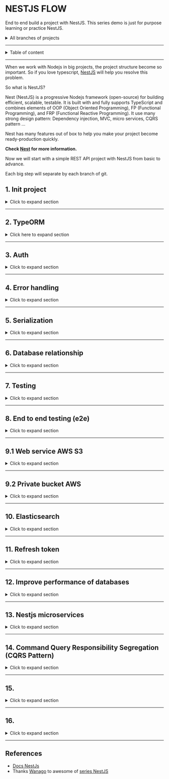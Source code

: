 # NESTJS FLOW

End to end build a project with NestJS.
This series demo is just for purpose learning or practice NestJS.

<details>
<summary>All branches of projects</summary>

1. Init project: Controller, services, modules
2. Database, typeorm
3. Auth with passpord, jwt
4. Error handling & data validation
5. Serializing response with interceptors
6. Database relationship
7. Unit testing, integration testing
8. End to end testing
9.  Upload file to Amazon s3(Public bucket)
10. Managing private files with amazon S3 (Private bucket)
11. Elastic search
12. Implement refresh token jwt
13. Explore SQL database with indexes, transactions, array data type
14. Exploring idea of microservices (TCP Layer, RabbitMQ, gRPC framework)
15. Pattern Command-Querry-Responsibility-Segregation (CQRS)
16. Storing JSON with PostgresSQL & TypeORM
17. Implementing in-memory cache to increase the performance
18. Cache with Redis. Running the app in a Nodejs cluster

</details>

---

<details>

<summary>Table of content</summary>

- [NESTJS FLOW](#nestjs-flow)
  - [1. Init project](#1-init-project)
    - [Installation](#installation)
    - [Bootstrap projects](#bootstrap-projects)
    - [Using variable environment (.env)](#using-variable-environment-env)
    - [Modules](#modules)
      - [Post modules](#post-modules)
  - [2. TypeORM](#2-typeorm)
    - [Post modules](#post-modules-1)
    - [Documentation with Swagger/Open API](#documentation-with-swaggeropen-api)
  - [3. Auth](#3-auth)
    - [User](#user)
    - [Auth](#auth)
      - [Installation](#installation-1)
      - [Auth service](#auth-service)
      - [Auth controller](#auth-controller)
      - [Complete authentication part](#complete-authentication-part)
  - [4. Error handling](#4-error-handling)
    - [Exception filter](#exception-filter)
    - [Validation](#validation)
  - [5. Serialization](#5-serialization)
    - [Exclude option](#exclude-option)
    - [Expose option](#expose-option)
    - [Issues with using @Res() decorator](#issues-with-using-res-decorator)
  - [6. Database relationship](#6-database-relationship)
  - [7. Testing](#7-testing)
  - [8. End to end testing (e2e)](#8-end-to-end-testing-e2e)
    - [Introduction](#introduction)
    - [Test root folder](#test-root-folder)
    - [Develop](#develop)
    - [Other modules](#other-modules)
  - [9.1  Web service AWS S3](#91--web-service-aws-s3)
    - [Create IAM user](#create-iam-user)
    - [Create AWS S3 bucket](#create-aws-s3-bucket)
    - [Update variables enviroments](#update-variables-enviroments)
    - [Create FileModule](#create-filemodule)
  - [9.2  Private bucket AWS](#92--private-bucket-aws)
    - [Setting up AWS S3](#setting-up-aws-s3)
    - [Update FileModule for Private bucket](#update-filemodule-for-private-bucket)
    - [Fetch files and Generating presigned URLs from AWS S3 as  a stream](#fetch-files-and-generating-presigned-urls-from-aws-s3-as--a-stream)
  - [10. Elasticsearch](#10-elasticsearch)
  - [11. Refresh token](#11-refresh-token)
    - [Implementation in Nestjs](#implementation-in-nestjs)
    - [Creating an endpoint that uses the refresh token](#creating-an-endpoint-that-uses-the-refresh-token)
    - [Improving the log-out flow](#improving-the-log-out-flow)
  - [12. Improve performance of databases](#12-improve-performance-of-databases)
  - [13. Nestjs microservices](#13-nestjs-microservices)
  - [14. Command Query Responsibility Segregation (CQRS Pattern)](#14-command-query-responsibility-segregation-cqrs-pattern)
  - [Implementing CQRS in NestJs](#implementing-cqrs-in-nestjs)
  - [15.](#15)
  - [16.](#16)
  - [References](#references)



</details>


---

When we work with Nodejs in big projects, the project structure become so important.
So if you love typescript, [NestJS](https://nestjs.com/) will help you resolve this problem.

So what is NestJS?

Nest (NestJS) is a progressive Nodejs framework (open-source) for building efficient, scalable, testable. It is built with and fully supports TypeScript  and combines elements of OOP (Object Oriented Programming), FP (Functional Programming), and FRP (Functional Reactive Programming). It use many strong design pattern: Dependency injection, MVC, micro services, CQRS pattern ...

Nest has many features out of box to help you make your project become ready-production quickly.


**Check [Nest](https://nestjs.com/) for more information.**

Now we will start with a simple REST API project with NestJS from basic to advance.

Each big step will separate by each branch of git.

## 1. Init project



<details>
<summary>Click to expand section</summary>

Check the code at branch [1-init-project](https://gitlab.com/tienduy-nguyen/nestjs-flow/-/tree/1-init-project)

### Installation

Install [Nest CLI](https://docs.nestjs.com/cli/overview)
  ```bash
  $ yarn global add @nestjs/cli
  $ nest new project-name
  ```

  or alternatively, to install the TypeScript project wiht **Git**:
  ```bash
  $ git clone https://github.com/nestjs/typescript-starter.git project
  $ cd project
  $ npm install
  $ npm run start
  ```

  Check [Nestjs documentations for more details](https://docs.nestjs.com/)

**Start coding**
### Bootstrap projects
- Init project with **Nest CLI**
  ```bash
  $ nest new nestjs-flow
  $ cd nestjs-flow
  ```

  When all done, we will have a structure project:

  ```tree
    .
  ├── nest-cli.json
  ├── package.json
  ├── README.md
  ├── src
  │   ├── app.controller.spec.ts
  │   ├── app.controller.ts
  │   ├── app.module.ts
  │   ├── app.service.ts
  │   └── main.ts
  ├── test
  │   ├── app.e2e-spec.ts
  │   └── jest-e2e.json
  ├── tsconfig.build.json
  ├── tsconfig.json
  └── yarn.lock
  ```

  Check the [Nest documentation](https://docs.nestjs.com/), you will have a very good explain about structure, about each files & understand how it works.

  **Note:** when you create project with **Nest cli**, it will be automatically include a file `.git` in the root folder. Consider delete it with `rm -rf .git` if you have already another `.git`.

  **Note2:** if you create Nestjs as a subfolder in your project (as microservice eg), you will have some problem with **eslint** syntax. **To fix that**, update `tsconfigRootDir: __dirname` in `.eslint.js` file

  ```diff
  //.eslintrc.js
    parserOptions: {
      project: 'tsconfig.json',
  +  tsconfigRootDir: __dirname,
      sourceType: 'module',
    },
  ```

- Start server
  Run `yarn start:dev` to start server. Check all scripts availables in `package.json` file.

- Custom port server
  Default port of server nest js: `3000`, you can change it as you cant in `main.ts`. Here, I use port `1776`:
  ```ts
  //main.ts
  import { NestFactory } from '@nestjs/core';
  import { AppModule } from './app.module';

  async function bootstrap() {
    const app = await NestFactory.create(AppModule);
    await app.listen(1776, () => {
      console.log(`Server is running at http://localhost:1776/`);
    });
  }
  bootstrap();

  ```
### Using variable environment (.env)

If you are familiar with Nodejs, you may be sûre already know `dotenv` package to manage variable environment (secret variable) in `.env` files.

Nest JS also help us to handle that with `@nestjs/config`.

- Install
  Add to the DevDependencies
  ```bash
  $ yarn add -D @nestjs/config
  ```
- Setup
  We will import the `ConfigModule` in `app.modules.ts`:
  ```ts
  //app.module.ts
  import { Module } from '@nestjs/common';
  import { ConfigModule } from '@nestjs/config';

  @Module({
    imports: [ConfigModule.forRoot()],
  })
  export class AppModule {}
  ```
  `ConfigModule` is setup global (for all files) by default. You can customize to more readable:

  ```ts
  // app.module.ts
  ...
  imports: [
    ConfigModule.forRoot({
      isGlobal: true,
      envFilePath: '.env',
    }),
    ...
  ],
  ...
  ```

  Then, when server started, the config will initialize automatically.
- How it works
  The principe of `@nest/config` is the same as `dotenv`. That means we can use `process.env` to call the variable.

  ex: in the `.env` file we have:
  ```.env
  DATABASE_USER=test
  DATABASE_PASSWORD=test
  ```
  ==> use `process.env.DATABASE_USER` , `process.env.DATABASE_PASSWORD`

- To better use process.env variables, we will create a global declaration type file.

  Create `node.d.ts` file to declare Nodejs type in `src/common/types` folder and add the variables you declare in your `.env` files

  ```
  # .env file
  SERVER_PORT=1776
  ROUTE_GLOBAL_PREFIX=api
  JWT_SECRET=justanotherkey

  # Typeorm
  TYPEORM_CONNECTION = postgres
  TYPEORM_HOST = postgres
  TYPEORM_USERNAME = postgres
  TYPEORM_PASSWORD = postgres
  TYPEORM_DATABASE = test_db
  TYPEORM_PORT = 5432

  TYPEORM_ENTITIES = [src/modules/**/*.entity.ts]
  TYPEORM_MIGRATIONS=[src/common/migrations/**/*.ts]
  TYPEORM_MIGRATIONS_DIR=src/common/migrations
  ```


  ```ts
  // src/common/types/node.d.ts
  declare namespace NodeJS {
    interface ProcessEnv {
      readonly NODE_ENV: 'development' | 'production' | 'test';
      readonly SERVER_PORT: string;
      readonly TYPEORM_CONNECTION: string;
      readonly TYPEORM_HOST: string;
      readonly TYPEORM_USERNAME: string;
      readonly TYPEORM_PASSWORD: string;
      readonly TYPEORM_DATABASE: string;
      readonly TYPEORM_PORT: string;
      readonly TYPEORM_LOGGING: string;
      readonly TYPEORM_ENTITIES: string;
      readonly TYPEORM_MIGRATIONS: string;
      readonly ROUTE_GLOBAL_PREFIX: string;
      readonly JWT_SECRET: string;
      readonly TWO_FACTOR_AUTHENTICATION_APP_NAME: string;
    }
  }

  ```

  And update your tsconfig.json files:
  ```json
  "typeRoots": [
      "./node_modules/@types",
      "src/common/types"
    ],
  ```

  So, now, each time you call `process.env`, all variables environments will be suggested.


  For more details check on [Nest configuration](https://docs.nestjs.com/techniques/configuration).


### Modules

In the template create by **Nest cli**, there are not many thing to do with. So, we will create a simple api blog to understand easier how NestJS work.

I recommend structure src project as:
```tree
├── src
│   ├── app
│   │   ├── app.controller.spec.ts
│   │   ├── app.controller.ts
│   │   ├── app.module.ts
│   │   └── app.service.ts
│   ├── common
│   │   ├── config
│   │   └── types
│   │       └── node.d.ts
│   ├── main.ts
│   └── modules
│       ├── auth
│       ├── post
│       └── user
```

- **app**: contains all files of app modules
- **common**: contains common or shared files as types, config, migration, data, interface general ...
- **modules**: container where  contains all files of each modules of project. ex: User module, auth module, post module ...

This structure will help you better organize your codes & adapt with principle of Nest framework. If you follow this series, you will understand better why I prefer this structure.

#### Post modules
- Getting started
  Docs of **Nest** is very well structure and excellent explain all techniques & theirs features. So I will not go deep to explain each one.
  When you read my codes, if you don't understand some parts, you can check for more details:
  - [Controllers](https://docs.nestjs.com/controllers): where you put your routes
  - [Providers](https://docs.nestjs.com/providers): services files contains methods to connect with methods of repository (database), it help use to separate business logic from controllers
  - [Modules](https://docs.nestjs.com/modules): combine of controllers & providers to export


- Create `PostService`
  For the first step, we will create a simple Post module. We will not use the database now and we use the fake array instead.
  - Add package `uuid` to create fake **id**
    ```bash
    $ yarn add -D uuid
    ```
  - Create folder `src/modules/post`
  - Create `post.interface.service` for **post model**
    ```ts
    // post.interface.ts
    export interface Post {
      id: string;
      title: string;
      content: string;
    }

    ```
  - Create `src/post/dto`: data transfer object --> to handle data between class data & body request
    ```ts
    // create-post.dto.ts
    export class CreatePostDto {
      title: string;
      content: string;
    }
    ```
    ```ts
    // update-post.dto.ts
    export class UpdatePostDto {
      title?: string;
      content?: string;
    }
    ```
    For **UpdatePostDto** we make nullable for the field to permit update partial.
  - We convert data between class typescript & body request, so we need add package `class-transformer`. **Nest** will help use convert them automatically.
    ```bash
    $ yarn add class-transformer
    ```
  - Create `post.service.ts` from **PostService**
    ```ts
    import { Injectable, NotFoundException } from '@nestjs/common';
    import { CreatePostDto, UpdatePostDto } from './dto';
    import { Post } from './post.interface';
    import { v4 as uuid } from 'uuid';

    @Injectable()
    export class PostService {
      private posts: Post[] = [];

      public async getPosts(): Promise<Post[]> {
        return this.posts;
      }

      public async getPostById(id: string): Promise<Post> {
        const post = this.posts.find((p) => p.id === id);
        if (!post) {
          throw new NotFoundException(`Post with id ${id} not found`);
        }
        return post;
      }

      public async createPost(postDto: CreatePostDto): Promise<Post> {
        const post: Post = {
          ...postDto,
          id: uuid() as string,
        };
        this.posts.push(post);
        return post;
      }
       public async updatePost(id: string, postDto: UpdatePostDto): Promise<Post> {
        const post = this.posts.find((p) => p.id === id);
        if (!post) {
          throw new NotFoundException(`Post with id ${post.id} not found`);
        }
        const updated = Object.assign(post, postDto);
        const postIndex = this.posts.findIndex((p) => p.id === post.id);
        this.posts[postIndex] = updated;
        return updated;
      }

      public async deletePost(id: string): Promise<void> {
        const postIndex = this.posts.findIndex((p) => p.id === id);
        if (postIndex < 0) {
          throw new NotFoundException(`Post with id ${id} not found`);
        }
        this.posts.splice(postIndex, 1);
      }
    }

    ```

    In this post service, we will create the **CRUD** method work with a simple **posts** array.

    **Note**: If you ask what is `@Injectable()` at above of class **PostService**?. It is a class decorator for provider use **Dependency injection (or inversion of injection)**. We will use that to inject easily in controller file.

    For more details, check [Custom providers](https://docs.nestjs.com/fundamentals/custom-providers), [Injection scopes](https://docs.nestjs.com/fundamentals/injection-scopes) & [Circular dependency](https://docs.nestjs.com/fundamentals/circular-dependency) of **Nest**.



- Create `PostController`
  Ok now, we will use the methods of **PostService** in **PostController**
  ```ts
  // post.controller.ts
  import {
    Controller,
    Body,
    Get,
    Post,
    Put,
    Delete,
    Param,
  } from '@nestjs/common';
  import { CreatePostDto, UpdatePostDto } from './dto';
  import { PostService } from './post.service';

  @Controller('posts')
  export class PostController {
    constructor(private readonly postService: PostService) {}

    @Get()
    public async getPost() {
      return await this.postService.getPosts();
    }

    @Get('/:id')
    public async getPostId(@Param('id') id: string) {
      return await this.postService.getPostById(id);
    }

    @Post('/')
    public async createPost(@Body() postDto: CreatePostDto) {
      return await this.postService.createPost(postDto);
    }

    @Put('/:id')
    public async updatePost(
      @Param('id') id: string,
      @Body() postDto: UpdatePostDto,
    ) {
      return await this.postService.updatePost(id, postDto);
    }

    @Delete('/:id')
    public async deletePost(@Param('id') id: string) {
      return await this.postService.deletePost(id);
    }
  }

  ```

  Note:
  - Make sure you use `@Controller('...')` decorator for class **PostController**
  - You can also use [Nest CLI](https://docs.nestjs.com/cli/overview) for simplify this tâche.


- Create `PostModule`
  ```ts
  // post.module.ts
  @Module({
    imports: [],
    controllers: [PostController],
    providers: [PostService],
  })
  export class PostModule {}
  ```
  Check [Nest module](https://docs.nestjs.com/modules)

- Import **PostModule** in AppModule.
  ```ts
  import { PostModule } from '@modules/post/post.module';
  import { Module } from '@nestjs/common';
  import { AppController } from './app.controller';
  import { AppService } from './app.service';
  import { ConfigModule } from '@nestjs/config';

  @Module({
    imports: [
      ConfigModule.forRoot({
        isGlobal: true,
        envFilePath: '.env',
      }),
      PostModule,
    ],
    controllers: [AppController],
    providers: [AppService],
  })
  export class AppModule {}

  ```
- Run server `yarn start:dev` & test routes with **Postman**

  Create newt post:
  <div align="center">
    <img src="docs/images/1-create-post.png" alt="create post">
  </div>

  Get all posts:
  <div align="center">
    <img src="docs/images/1-get-posts.png" alt="get posts">
  </div>
  ...

</details>


---
## 2. TypeORM

<details>
<summary>Click here to expand section</summary>

Check the code at branch [2-typeorm](https://gitlab.com/tienduy-nguyen/nestjs-flow/-/tree/2-typeorm)

---

In the first part, we are used an array to fake database. In this part, we will use the real database PostgreQL with TypeORM.

[TypeORM](https://github.com/typeorm/typeorm) is an object relation mapping (open source) for Database SQL (SQlite, PostgreSQL, MySQL, MSSQL and also for mongodb). It make the work more easier with SQL query.

You can consider use [Prisma](https://github.com/prisma/prisma) - the next generation of TypeORM. It is a awesome tool, solve many trouble of TypeORM. But there are some interesting features is under preview version.


- Install dependencies
  ```bash
  $ yarn add @nest/typeorm typeorm pg
  ```
- Config ORM
  Update variables in `.env` file
  ```env
  SERVER_PORT=1776
  ROUTE_GLOBAL_PREFIX=/api
  JWT_SECRET=justanotherworld

  # Typeorm
  TYPEORM_CONNECTION = postgres
  TYPEORM_HOST = postgres
  TYPEORM_USERNAME = postgres
  TYPEORM_PASSWORD = postgres
  TYPEORM_DATABASE = test_db
  TYPEORM_PORT = 5432
  TYPEORM_ENTITIES = [src/modules/**/*.entity.ts]

  # For run migration cli
  TYPEORM_MIGRATIONS=[src/common/migrations/**/*.ts]
  TYPEORM_MIGRATIONS_DIR=src/common/migrations

  ```


  Create `src/common/config/ormConfig.ts`
  ```ts
  // ormConfig.ts
  export function ormConfig(): any {
  return {
      type: process.env.TYPEORM_CONNECTION,
      host: process.env.TYPEORM_HOST,
      port: Number(process.env.TYPEORM_PORT),
      username: process.env.TYPEORM_USERNAME,
      password: process.env.TYPEORM_PASSWORD,
      database: process.env.TYPEORM_DATABASE,
      autoLoadEntities: true,
      entities: [join(__dirname, '**', '*.entity.{ts,js}')],
      logging: false,
      synchronize: true,
    };
  }
  ```
  As we setup ConfigModule with `@Nestjs/Config`, so now we can use directly `process.env` to access directly variable environment;

  **Note**: Check [Nest database](https://docs.nestjs.com/techniques/database) or [Typeorm](https://github.com/typeorm/typeorm) to understand how to config that.

  - **type**: sql driver as: postgres, mysql, mssql, mongodb ...
  - **host**: host of your database (localhost eg.)
  - **username** & **password**: permission user to controler database
  - **database**: name of database that you use for this project
  - **logging**: logging when query database  in the terminal (recommend: false)
  - **synchronize**: true. It means all the  modification in entities will synchronize automatically with your database. Attention for this feature: It will be very dangerous. You can be lost your data, should use only for develop phrase.
  - **entities**: an arry to indicate where stock entity files

  If you don't want `synchronize` automatically, you need consider use cli to make the migrations.

- Import `ormConfig` in `app.module`

  ```ts
  //app.module.ts
  import { PostModule } from '@modules/post/post.module';
  import { Module } from '@nestjs/common';
  import { AppController } from './app.controller';
  import { AppService } from './app.service';
  import { ConfigModule } from '@nestjs/config';
  import { TypeOrmModule } from '@nestjs/typeorm';
  import { ormConfig } from '@common/config/ormConfig';

  @Module({
    imports: [
      ConfigModule.forRoot({
        isGlobal: true,
        envFilePath: '.env',
      }),
      TypeOrmModule.forRoot(ormConfig()),
      PostModule,
    ],
    controllers: [AppController],
    providers: [AppService],
  })
  export class AppModule {}

  ```
### Post modules
- Create Post entity: `src/modules/post/post.entity.ts`
  Before create a post, we need add `moment-timezone` to handle date with timezone for column date.

  ```ts
  // post.entity.ts
  import { BaseEntity, Column, Entity, PrimaryGeneratedColumn } from 'typeorm';
  import moment from 'moment-timezone';
  @Entity()
  export class Post extends BaseEntity {
    @PrimaryGeneratedColumn('uuid')
    id: string;

    @Column()
    title: string;

    @Column()
    content: string;

    @Column({
      type: Date,
      default: moment(new Date()).format('YYYY-MM-DD HH:ss'),
    })
    createdAt;

    @Column({
      type: Date,
      default: moment(new Date()).format('YYYY-MM-DD HH:ss'),
      nullable: true
    })
    updatedAt;
  }
  ```
  In the previous part, we use **uuid** package to create fake uuid. But typeorm already provide a decorator method: `@PrimaryGeneratedColumn(uuid)`. If you only want to create id: number, you just use: `@PrimaryGeneratedColumn(id)`

  Decorator method `@Column` is equivalent a column of table.


  Check [Database](https://docs.nestjs.com/techniques/database) for more details.

- Using PostEntity & PostRepository in PostService


  Now we will modify the old code of first part, and update theme with typeorm solution.

  As we know, Nest use strongly dependency injection pattern, it provide also for inject Repository too --> (`@InjectRepository(Entity)`)

  ```ts
  // post.service.ts
  import { Injectable, NotFoundException } from '@nestjs/common';
  import { CreatePostDto, UpdatePostDto } from './dto';
  import { InjectRepository } from '@nestjs/typeorm';
  import { Repository } from 'typeorm';
  import { Post } from './post.entity';

  @Injectable()
  export class PostService {
    constructor(
      @InjectRepository(Post)
      private readonly postRepository: Repository<Post>,
    ) {}

    public async getPosts(): Promise<Post[]> {
      return this.postRepository.find();
    }

    public async getPostById(id: string): Promise<Post> {
      const post = this.postRepository.findOne({ where: { id: id } });
      if (!post) {
        throw new NotFoundException(`Post with id ${id} not found`);
      }
      return post;
    }

    public async createPost(postDto: CreatePostDto): Promise<Post> {
      const post = this.postRepository.create(postDto);
      await this.postRepository.save(post);
      return post;
    }
    public async updatePost(id: string, postDto: UpdatePostDto): Promise<Post> {
      const post = await this.postRepository.findOne({ where: { id: id } });
      if (!post) {
        throw new NotFoundException(`Post with id ${post.id} not found`);
      }
      const updated = Object.assign(post, postDto);
      updated.updatedAt = Date.now();
      await this.postRepository.save(updated);
      return updated;
    }

    public async deletePost(id: string): Promise<void> {
      await this.postRepository.delete(id);
    }
  }

  ```

  PostController will be not changed.
- Run server & test api endpoints with postman

### Documentation with Swagger/Open API

To better check  available you api endpoint, I think it's usefull to setup Swagger documentation as soon as possible.

Check [swagger.io](https://swagger.io/) & [Nest Open api](https://docs.nestjs.com/openapi/introduction) for more information.

- Installation
  ```bash
  $ yarn add -D @nestjs/swagger swagger-ui-express
  ```
- Setup swagger
  Create swagger constants: `src/common/config/swagger/swagger.contants.ts`
  ```ts
  //swagger.constants.ts
  export const SWAGGER_API_ROOT = 'api/docs';
  export const SWAGGER_API_NAME = 'Simple API';
  export const SWAGGER_API_DESCRIPTION = 'Simple API Description';
  export const SWAGGER_API_CURRENT_VERSION = '1.0';

  ```

  And `src/common/config/swagger/index.ts` for swagger config
  ```ts
  import { INestApplication } from '@nestjs/common';
  import { SwaggerModule, DocumentBuilder } from '@nestjs/swagger';

  import {
    SWAGGER_API_CURRENT_VERSION,
    SWAGGER_API_DESCRIPTION,
    SWAGGER_API_NAME,
    SWAGGER_API_ROOT,
  } from './swagger.constants';

  export const setupSwagger = (app: INestApplication) => {
    const options = new DocumentBuilder()
      .setTitle(SWAGGER_API_NAME)
      .setDescription(SWAGGER_API_DESCRIPTION)
      .setVersion(SWAGGER_API_CURRENT_VERSION)
      .addBearerAuth()
      .build();

    const document = SwaggerModule.createDocument(app, options);
    SwaggerModule.setup(SWAGGER_API_ROOT, app, document);
  };

  ```
- Update swagger config in `main.ts` file
  ```diff
  // main.ts
  async function bootstrap() {
    const app = await NestFactory.create(AppModule);
    app.enableCors();
    app.useGlobalPipes(new ValidationPipe());
    // attaches cookies to request object
    app.use(cookieParser());
    // applies security hardening settings. using defaults: https://www.npmjs.com/package/helmet
    app.use(helmet());
    app.setGlobalPrefix('api');
  + setupSwagger(app);
    const port = process.env.SERVER_PORT;
    await app.listen(port, () => {
      console.log(`Server is running at http://localhost:${port}/`);
    });
  }
  bootstrap();

  ```

- Update swagger tag for controller
  Using `@ApiTags('route name')` class decorator in controller file:
  ```ts
  @ApiTags('Root')
  @Controller()
  export class AppController {
  ...
  }

  @ApiTags('Post')
  @Controller('posts')
  export class PostController {
  ...
  }
  ```
- Run server and check api docs at route: `/api/docs`:
  <div align="center">
    <img src="docs/images/2-swagger.png" alt="Swagger docs">
  </div>

</details>

---



## 3. Auth

<details>
<summary>Click to expand section</summary>

Check the code at branch [3-auth](https://gitlab.com/tienduy-nguyen/nestjs-flow/-/tree/3-auth)

Create authentication with bcrypt, passport Nestjs, Jwt & cookies

Check [Nest security](https://docs.nestjs.com/security/authentication) for more information.

### User

To use authentication, first of all, wee need to have User table.

- Create UserEntity with Typeorm: `src/modules/user/user.entity.ts`
  ```ts
  //user.entity.ts
  import { Entity, Column, PrimaryGeneratedColumn } from 'typeorm';

  @Entity()
  export class User {
    @PrimaryGeneratedColumn('uuid')
    id: string;

    @Column()
    name: string;

    @Column({ unique: true })
    email: string;

    @Column()
    password: string;
  }

  ```
- User service: `src/modules/user/user.service.ts`
  With the demo purpose, we don't need to create UserController (to have route update, delete ... for user). In UserService, we just create some simple helper methods to use in AuthService.

  ```ts
  import { RegisterUserDto } from '@modules/auth/dto';
  import { Injectable } from '@nestjs/common';
  import { InjectRepository } from '@nestjs/typeorm';
  import { Repository } from 'typeorm';
  import { User } from './user.entity';

  @Injectable()
  export class UserService {
    constructor(
      @InjectRepository(User)
      private readonly userRepository: Repository<User>,
    ) {}

    public async getUsers(): Promise<User[]> {
      return await this.userRepository.find();
    }
    public async getUserById(id: string): Promise<User> {
      return await this.userRepository.findOne({ where: { id: id } });
    }
    public async getUserByEmail(email: string): Promise<User> {
      return await this.userRepository.findOne({ where: { email: email } });
    }
    public async create(userDto: RegisterUserDto): Promise<User> {
      const user = this.userRepository.create(userDto);
      await this.userRepository.save(user);
      return user;
    }
  }

  ```
- And update UserModule: `src/modules/user/user.module.ts`
  ```ts
  import { Module } from '@nestjs/common';
  import { TypeOrmModule } from '@nestjs/typeorm';
  import { User } from './user.entity';
  import { UserService } from './user.service';

  @Module({
    imports: [TypeOrmModule.forFeature([User])],
    providers: [UserService],
    exports: [UserService],
  })
  export class UserModule {}

  ```
  **Note**: `TypeOrmModule.forFeature([User])` allows to use UserRepository of TypeOrm in all User providers files.

  Don't forget import `UserModule` in `AppModule`

### Auth

The easiest way protect auth with Nest app is using passport & Json web token strategy.
The docs of Nest well explain this part in details. Check [Nest Authentication](https://docs.nestjs.com/security/authentication#authentication)

There are two strategies:
- Passport strategy: We will use passport-local to authenticate when user login
- Json web token strategy: using in all other protected routes

When an user login, it will verify email (or username) & password. If it match, an user logged is assigned in Request. And we will save information of this user in cookie by the json token code. This json web token will be verified in each request in each route that we implements Jwt guards.

Ok, that's is a little bit theory. Now, we will start to code to better understand it.

#### Installation

For this part, we need to install packages:
- [bcrypt](https://github.com/kelektiv/node.bcrypt.js/): For hashing password
- [passport-jwt](https://github.com/mikenicholson/passport-jwt): passport strategy with json web token
- **@nestjs/jwt** & **passport-jwt** to use feature JWT of Nestjs
- [cookie-parser](https://github.com/expressjs/cookie-parser): to parse cookie

  ```bash
  $ yarn add @nestjs/jwt @nestjs/passport passport-jwt cookie-parser bcrypt
  $ yarn add -D @types/bcrypt @types/cookie-parser @types/passport-jwt
  ```
#### Auth service

- Update middleware : ` app.use(cookieParser());` in `main.ts` file.

- Create `auth.service.ts` file in `src/modules/auth`
  ```ts
  // auth.service.ts
  import {
    BadRequestException,
    ConflictException,
    HttpException,
    HttpStatus,
    Injectable,
  } from '@nestjs/common';
  import * as bcrypt from 'bcrypt';
  import { JwtService } from '@nestjs/jwt';
  import { IPayloadJwt } from './auth.interface';
  import { RegisterUserDto } from './dto';
  import { UserService } from '@modules/user/user.service';

  @Injectable()
  export class AuthService {
    constructor(
      private readonly userService: UserService,
      private readonly jwtService: JwtService,
    ) {}

    public async validateUser(email: string, password: string) {
      const user = await this.userService.getUserByEmail(email);
      if (user) {
        const isMatch = await bcrypt.compare(password, user.password);
        if (isMatch) {
          return user;
        }
      }
      throw new BadRequestException('Invalids credentials');
    }

    public async register(registerDto: RegisterUserDto) {
      const userCheck = await this.userService.getUserByEmail(registerDto.email);
      if (userCheck) {
        throw new ConflictException(
          `User with email: ${registerDto.email} already exists`,
        );
      }
      const salt = await bcrypt.genSalt(10);
      const hashPassword = await bcrypt.hash(registerDto.password, salt);

      try {
        const user = await this.userService.create({
          ...registerDto,
          password: hashPassword,
        });
        return user;
      } catch (error) {
        throw new HttpException(error.message, HttpStatus.INTERNAL_SERVER_ERROR);
      }
    }

    public getCookieWithToken(payload: IPayloadJwt) {
      const token = this.jwtService.sign(payload);
      return `Authorization=${token};HttpOnly;Path=/;Max-Age=${process.env.JWT_EXPIRATION_TIME}`;
    }
    public clearCookie() {
      return `Authorization=;HttpOnly;Path=/;Max-Age=0`;
    }
  }

  ```

  - In AuthService, we inject UserService and JwtService (provide by `@nestjs/jwt`)
  - **register** method: using when an user want to register new account
  - **validateUser** method: Use to verify email & password given by user request. We will use this method in local-password strategy too.
  - **getCookie** methods: using to generate cookies with jwt & clear it when user logged out.
- Create auth strategies
  - Create Passport local strategy
    Create `local.strategy.ts` in `src/modules/auth/strategies`:
    ```ts
    // local.strategy.ts
    import { User } from '@modules/user/user.entity';
    import { Injectable } from '@nestjs/common';
    import { PassportStrategy } from '@nestjs/passport';
    import { Strategy } from 'passport-local';
    import { AuthService } from '../auth.service';

    @Injectable()
    export class LocalStrategy extends PassportStrategy(Strategy) {
      constructor(private _authService: AuthService) {
        super({ usernameField: 'email' });
      }

      public async validate(email: string, password: string): Promise<User> {
        const user = await this._authService.validateUser(email, password);
        return user;
      }
    }

    ```
    This stragety is very simple. We create class `LocalStrategy` extends from `PassportStrategy` of @Nestjs/passport module.

    We use `super({ usernameField: 'email' });`: that means we use the field 'email' to verify account. By default with `super()` is 'username'.

    In this class, we need have an method `validate`. The passport strategy of Nestjs will trigger this method automatically for Passport guard.

    **Note**: don't for get use `@Injectable()` to make this class as a custom providers to import or export in Auth module.

  - Create Jwt strategy: `jwt.strategy.ts`
    ```ts
    // jwt.strategy.ts
    import { IPayloadJwt } from '../auth.interface';
    import { Injectable } from '@nestjs/common';
    import { ExtractJwt, Strategy } from 'passport-jwt';
    import { PassportStrategy } from '@nestjs/passport';
    import { UserService } from '@modules/user/user.service';
    import { Request } from 'express';

    @Injectable()
    export class JwtStrategy extends PassportStrategy(Strategy) {
      constructor(private readonly userService: UserService) {
        super({
          jwtFromRequest: ExtractJwt.fromExtractors([
            (req: Request) => {
              return req?.cookies?.Authorization;
            },
          ]),
          ignoreExpiration: false,
          secretOrKey: process.env.JWT_SECRET,
        });
      }
      public async validate(payload: IPayloadJwt) {
        const user = await this.userService.getUserByEmail(payload.email);
        return user;
      }
    }


    ```

    - Principe of Jwt strategy is the same with local passport strategy. But in the implement `super()` of parent class, we need setup some config for jwt & cookies.
    - `JWT_SECRET`: variable environment setup in **.env** file
    - If you don't want to you extract cookie, just extract with Bearer authentication header:

      ```ts
      super({
        jwtFromRequest: ExtractJwt.fromAuthHeaderAsBearerToken(),
        ignoreExpiration: false,
        secretOrKey: process.env.JWT_SECRET,
      });
      ```
  - Create `guards` files to indicate which guard auth we will use for routing
    - `local-auth.guard.ts`

      ```ts
      // local.strategy.ts
      import { Injectable } from '@nestjs/common';
      import { AuthGuard } from '@nestjs/passport';

      @Injectable()
      export class LocalAuthGuard extends AuthGuard('local') {}
      ```

    - `jwt-auth.guard.ts`

      ```ts
      // jwt.guard.ts
      import { Injectable } from '@nestjs/common';
      import { AuthGuard } from '@nestjs/passport';

      @Injectable()
      export class JwtAuthGuard extends AuthGuard('jwt') {}

      ```

#### Auth controller

Ok, now we will update **auth guard in our routes**
  - Create AuthController: `src/modules/auth/auth.controller.ts`

    ```ts
    // auth.controller
    import { IRequestWithUser } from '@common/interfaces/http.interface';
    import {
      Body,
      Controller,
      Get,
      Post,
      Req,
      Res,
      UseGuards,
    } from '@nestjs/common';
    import { IPayloadJwt } from './auth.interface';
    import { AuthService } from './auth.service';
    import { RegisterUserDto } from './dto';
    import { LocalAuthGuard } from './guards/local-auth.guard';
    import { Response } from 'express';
    import { JwtAuthGuard } from './guards/jwt-auth.guard';
    import { ApiTags } from '@nestjs/swagger';

    @ApiTags('Auth')
    @Controller('auth')
    export class AuthController {
      constructor(private readonly authService: AuthService) {}

      @Post()
      public async register(@Body() registerDto: RegisterUserDto) {
        const user = await this.authService.register(registerDto);
        // eslint-disable-next-line @typescript-eslint/no-unused-vars
        const { password, ...rest } = user;
        return rest;
      }

      @Post('login')
      @UseGuards(LocalAuthGuard)
      public async login(@Req() req: IRequestWithUser, @Res() res: Response) {
        const { user } = req;
        const payload: IPayloadJwt = {
          userId: user.id,
          email: user.email,
        };
        const cookie = this.authService.getCookieWithToken(payload);
        res.setHeader('Set-Cookie', cookie);
        // eslint-disable-next-line @typescript-eslint/no-unused-vars
        const { password, ...rest } = user;
        return res.send(rest);
      }

      @Get()
      @UseGuards(JwtAuthGuard)
      public getAuthenticatedUser(@Req() req: IRequestWithUser) {
        // eslint-disable-next-line @typescript-eslint/no-unused-vars
        const { password, ...rest } = req.user;
        return rest;
      }

      @Post('logout')
      @UseGuards(JwtAuthGuard)
      public async logout(@Res() res: Response) {
        res.setHeader('Set-Cookie', this.authService.clearCookie());
        return res.sendStatus(200);
      }
    }

    ```
    - `@UseGuards(LocalAuthGuard)`: for local strategy --> using for login
    - `@UseGuards(JwtAuthGuard)`: for jwt strategy --> using to protect our routes

      When use login, we need to set cookie with new json web token.

- Update also auth Guards in `Postcontroller`

#### Complete authentication part

- Create `auth.module.ts`
  ```ts
  import { Module } from '@nestjs/common';
  import { AuthService } from './auth.service';
  import { LocalStrategy } from './strategies/local.strategy';
  import { PassportModule } from '@nestjs/passport';
  import { UserModule } from '@modules/user/user.module';
  import { JwtModule } from '@nestjs/jwt';
  import { JwtStrategy } from './strategies/jwt.strategy';
  import { AuthController } from './auth.controller';
  @Module({
    imports: [
      UserModule,
      PassportModule,
      JwtModule.register({
        secret: process.env.JWT_SECRET,
        signOptions: { expiresIn: process.env.JWT_EXPIRE_TIME },
      }),
    ],
    providers: [AuthService, LocalStrategy, JwtStrategy],
    exports: [AuthService],
    controllers: [AuthController],
  })
  export class AuthModule {}

  ```
- Import `AuthModule` in `AppModule` and run server to test

  **Note**: To test cookie with postman: If the project works properly, when you logged successfully, a cookie will be created automatically.

  But if you want to use this cookie to test other protected routes, you need to copie that and add it to header with the key: "Cookie" --> value: value of cookie copied

  See the photo to better understand.

  <div align="center">
  <img src="docs/images/3-cookie.png" alt="Using cookie">
  </div>
</details>

---

## 4. Error handling

<details>
<summary>Click to expand section</summary>

Check the code at branch [4-error-handling](https://gitlab.com/tienduy-nguyen/nestjs-flow/-/tree/4-error-handling)

### Exception filter

Nest use built-in exception layer which is responsible for processing all unhandled exceptions across an application.

Check [Nest exception filter](https://docs.nestjs.com/exception-filters) for information details.

- Format of an exception:

  ```ts
  {
    "statusCode": number,
    "message": string
  }

  ```
- Throw standard exception in Nest
  Here is some examples using Exception filter in app:
  ```ts
  const post = await this.postRepository.findOne({ where: { id: id } });
    if (!post) {
      throw new NotFoundException(`Post with id ${post.id} not found`);
    }
  ```

  ```ts
  const user = await this.userService.getUserByEmail(email);
    if (user) {
      const isMatch = await bcrypt.compare(password, user.password);
      if (isMatch) {
        return user;
      }
    }
    throw new BadRequestException('Invalids credentials');

  ```

  ```ts
  const userCheck = await this.userService.getUserByEmail(registerDto.email);
    if (userCheck) {
      throw new ConflictException(
        `User with email: ${registerDto.email} already exists`,
      );
    }
  ```

  ```ts
  } catch (error) {
      throw new HttpException(error.message, HttpStatus.INTERNAL_SERVER_ERROR);
    }
  ```
- Create custom exception: Logger exception

  ex: Forbidden.exception.ts
  ```ts
  export class ForbiddenException extends HttpException {
    constructor() {
      super('Forbidden', HttpStatus.FORBIDDEN);
    }
  }

  ```
  Check more [Nest exception filter](https://docs.nestjs.com/exception-filters).

### Validation

Nest provides several pipes available right out-of-the-box:

- ValidationPipe
- ParseIntPipe
- ParseBoolPipe
- ParseArrayPipe
- ParseUUIDPipe

The ValidationPipe makes use of the powerful [class-validator](https://github.com/typestack/class-validator) package and its declarative validation decorators.

The ValidationPipe provides a convenient approach to enforce validation rules for all incoming client payloads, where the specific rules are declared with simple annotations in local class/DTO declarations in each module.

We will use auto-validation of Nest:
- Setup in `main.ts`
  ```ts
  // main.ts
  async function bootstrap() {
    const app = await NestFactory.create(AppModule);
    app.useGlobalPipes(new ValidationPipe());
    ...
  }
  bootstrap();
  ```
- Install indispensable package dependency to make it works:
  - [Class-validator](https://github.com/typestack/class-validator)
  - [Class-transformer](https://github.com/typestack/class-transformer)

  ```bash
  $ yarn add class-transformer class-validator
  ```
- Using class-validator
  We will use this package to make sûre that we have good data for body request (DTO) & for entity data before save to database.

  Example using validation in `user.entity.ts`

  ```ts
  // user.entity.ts
  import { Entity, Column, PrimaryGeneratedColumn } from 'typeorm';
  import { IsDate, IsEmail, Min } from 'class-validator';
  import moment from 'moment';

  @Entity()
  export class User {
    @PrimaryGeneratedColumn('uuid')
    id: string;

    @Column()
    name: string;

    @Column({ unique: true })
    @IsEmail()
    email: string;

    @Column()
    @Min(0)
    password: string;

    @Column({
      type: Date,
      default: moment(new Date()).format('YYYY-MM-DD HH:ss'),
      nullable: true,
    })
    @IsDate()
    createdAt: Date;

    @Column({
      type: Date,
      default: moment(new Date()).format('YYYY-MM-DD HH:ss'),
      nullable: true,
    })
    @IsDate()
    updatedAt: Date;
  }

  ```
  Example in `create-post.dto.ts`

  ```ts
  import { IsString } from 'class-validator';

  export class CreatePostDto {
    @IsString()
    title: string;

    @IsString()
    content: string;
  }

  ```

Check more [Doc class-validator](https://github.com/typestack/class-validator/blob/develop/docs/basics/validating-objects.md) for advanced validation.

</details>

---

## 5. Serialization

<details>
<summary>Click to expand section</summary>

Check the code at branch [5-serialization](https://gitlab.com/tienduy-nguyen/nestjs-flow/-/tree/5-serialization)

If you remember, in previous part, when we want to return **user** from request, we need to exclude `password` field with destructuring Javascript method.

But in the real project, we will have many secret field, we will don't do like that. Normally, we can  create data transfer object and create the mapper method from real object to dto object. Then it will return a safe data for client.

The Nest framework make use of powerful of **class-transformer**, it helps us to resolve this problem more simpler. Check out [Nest serialization](https://docs.nestjs.com/techniques/serialization)

Now, we see how to implement Nest serialization:
### Exclude option
- Using `Exclude` in entities

  User Entity:
  ```diff
  // user.entity.ts
  import { Entity, Column, PrimaryGeneratedColumn } from 'typeorm';
  import { IsDate, IsEmail, Min } from 'class-validator';
  import moment from 'moment';
  + import { Exclude } from 'class-transformer';

  @Entity()
  export class User {
    @Column()
    @Min(0)
  +   @Exclude()
    password: string;
  ```
- Using `ClassSerializerInterceptor` in **controller**
  ```ts
  // auth.controller.ts
  @Controller('auth')
  @UseInterceptors(ClassSerializerInterceptor)
  export class AuthController {
  ...
  }
  ```

  Or we can set global for `ClassSerializerInterceptor`

  ```diff
  // main.ts
  async function bootstrap() {
  const app = await NestFactory.create(AppModule);
  app.enableCors();
  app.useGlobalPipes(new ValidationPipe({ skipMissingProperties: true }));
  + app.useGlobalInterceptors(new ClassSerializerInterceptor(app.get(Reflector)));
  ...
  }

  ```
### Expose option

- `@SerializeOptions()`
  By default, all properties of our entities are exposed. We can change this strategy by providing additional options to the **class-transformer**.
  ```ts
  @Controller('auth')
  @SerializeOptions({
    strategy: 'excludeAll'
  })
  export class AuthenticationController
  ```
  And  `user.entity.ts`
  ```ts
  import { Column, Entity, PrimaryGeneratedColumn } from 'typeorm';
  import { Expose } from 'class-transformer';

  @Entity()
  class User {
    @PrimaryGeneratedColumn('uuid')
    public id?: string;

    @Column({ unique: true })
    @Expose()
    public email: string;

    @Column()
    @Expose()
    public name: string;

    @Column()
    public password: string;
  }

  export default User;
  ```

  Example results:
  First result before use option `expose`:
  ```json
  {
    "name": "user1",
    "email": "user1@gmail.com",
    "passport": "£ùdsql!-$fhkqpsdfhosdhfsdhf$+o~qsd*46dfqsdf"
  }
  ```
  ---> Result after expose All:
  ```json
  {
    "name": "user1",
    "email": "user1@gmail.com",
  }
  ```

- Nullable features of **class-transformer**
  The `@SerializeOptions()` matchs the options that you can provide for the `classToPlain` method in the **class-transformer**.

  For example: before you use `@Column({nullable: true})`, but with NestJs & Class-transformer, you can make like you code typescript directly:

  ```ts
  @Entity()
  class Post {
    // ...

    @Column({ nullable: true })
    public category?: string;
  }
  ```
  Or if you don't want to return to response when this field null with `@Transform` of `class-transformer`.
  ```ts
  @Column({ nullable: true })
   @Transform((value) => {
    if (value) {
      return value;
    }
  })
  public category?: string;
  ```

### Issues with using @Res() decorator

In the previous part, we have used the `@Res()` decorator to access the Express Response object.
- Previous method login in `AuthController`
  ```ts
  // auth.controller.ts
  @Post('login')
    @UseGuards(LocalAuthGuard)
    public async login(@Req() req: IRequestWithUser, @Res() res: Response) {
      const { user } = req;
      const payload: IPayloadJwt = {
        userId: user.id,
        email: user.email,
      };
      const cookie = this.authService.getCookieWithToken(payload);
      res.setHeader('Set-Cookie', cookie);
      // eslint-disable-next-line @typescript-eslint/no-unused-vars
      const { password, ...rest } = user;
      return res.send(rest);
    }

  ```
  Using the  `@Res()` decorator strips us from some advantages of using NestJS. Unfortunately, it interferes with the  `ClassSerializerInterceptor`. To prevent that, we can follow [some advice from the creator of NestJS](https://github.com/nestjs/nest/issues/284#issuecomment-348639598). If we use the  request.res object instead of the  `@Res()` decorator, we don’t put NestJS into the express-specific mode.

  Solution:
  ```ts
  // auth.controller.ts
  @Post('login')
  @UseGuards(LocalAuthGuard)
  public async login(@Req() req: IRequestWithUser) {
    const { user } = req;
    const payload: IPayloadJwt = {
      userId: user.id,
      email: user.email,
    };
    const cookie = this.authService.getCookieWithToken(payload);
    req.res.setHeader('Set-Cookie', cookie);
    return user;
  }
  ```

</details>


---

## 6. Database relationship

<details>
<summary>Click to expand section</summary>

Check the code at branch [6-db-relationship](https://gitlab.com/tienduy-nguyen/nestjs-flow/-/tree/6-db-relationship)

About database relationship of Typeorm, check:
- [Typeorm one to one relations](https://github.com/typeorm/typeorm/blob/master/docs/one-to-one-relations.md)
- [Typeorm relations](https://github.com/typeorm/typeorm/blob/master/docs/relations.md)
- [Typeorm relations faq](https://github.com/typeorm/typeorm/blob/master/docs/relations-faq.md)
- [Typeorm relational query builder](https://github.com/typeorm/typeorm/blob/master/docs/relational-query-builder.md)

**Missing docs for this part. Working in progress....**

</details>

---


## 7. Testing

<details>
<summary>Click to expand section</summary>

Check the code at branch [7-testing](https://gitlab.com/tienduy-nguyen/nestjs-flow/-/tree/7-testing)

- Unit testing
- Integration testing

Run test: `yarn test`:

<div align="center">
<img src="docs/images/7-test.png" alt="run test">
</div>

**Missing docs for this part. Working in progress....**

</details>

---


## 8. End to end testing (e2e)

<details>
<summary>Click to expand section</summary>

Check the code at branch [8-e2e-testing](https://gitlab.com/tienduy-nguyen/nestjs-flow/-/tree/8-e2e-testing)

Check more information at [Nestjs end to end testing](https://docs.nestjs.com/fundamentals/testing)

### Introduction

Unlike unit testings (individual modules, methods or class test), **end to end** testing  focus on the integrity of the application. We will test the entire application from start to finish, just like a regular user would, to see if it behaves as expected.

Nest makes it easy to use the [Supertest](https://github.com/visionmedia/supertest) library to simulate HTTP requests.

When we create project with **Nest CLI**, if you remember, there is always an folder **test** was create in the root project. In this folder, we we save our file **end-to-end(e2e)** testing.

### Test root folder
In the **test** root folder (`<rootDir>/test`), we have 2 files:
- **jest-e2e.json**: Config for e2e test
  `jest-e2e.json` generated from **Nest ClI**:
  ```json
  {
    "moduleFileExtensions": ["js", "json", "ts"],
    "rootDir": ".",
    "testEnvironment": "node",
    "testRegex": ".e2e-spec.ts$",
    "transform": {
      "^.+\\.(t|j)s$": "ts-jest"
    }
  }

  ```
- **app.e2e-spec.ts**: File test for app module. We can create each files e2e test for each controller. But in our demo, we don't have many controller, to simplify, we can  put all the test code of all controllers in this **app.e2e-spec.ts** file.
  ```ts
  // test/app.e2e-spec.ts
  import { Test, TestingModule } from '@nestjs/testing';
  import { INestApplication } from '@nestjs/common';
  import * as request from 'supertest';
  import { AppModule } from '../src/app.module';

  describe('AppController (e2e)', () => {
    let app: INestApplication;

    beforeEach(async () => {
      const moduleFixture: TestingModule = await Test.createTestingModule({
        imports: [AppModule],
      }).compile();

      app = moduleFixture.createNestApplication();
      await app.init();
    });

    it('/ (GET)', () => {
      return request(app.getHttpServer())
        .get('/')
        .expect(200)
        .expect('Hello World!');
    });
  });

  ```


- For running e2e test, Nest has already setup it in `package.json` file: `yarn test:e2e`


**Note**: For name of e2e test file, make sure you have suffix `.e2e-spec.ts`, because, if you look in `jest-e2e.json`, it matches only with this suffix (Or you can change as you want, but you need match them together)

### Develop
- Firstly, we will modify a little bit config in `jest-e2e.json` to work properly with our project:

  `jest-e2e.json` file:
  ```json
  {
    "moduleFileExtensions": ["js", "json", "ts"],
    "rootDir": "../",
    "testEnvironment": "node",
    "testRegex": ".e2e-spec.ts$",
    "transform": {
      "^.+\\.(t|j)s$": "ts-jest"
    },
    "moduleNameMapper": {
      "@common/(.*)": "<rootDir>/src/common/$1",
      "@modules/(.*)": "<rootDir>/src/modules/$1",
      "@app/(.*)": "<rootDir>/src/app/$1"
    }
  }

  ```
Now we will start make e2e test for each module.
- **AppModule**
  As **AppModule** has only an root route, and it return 'Hello world' when an user request. So the e2e test we will be like this:
  ```ts
  import { Test, TestingModule } from '@nestjs/testing';
  import { INestApplication } from '@nestjs/common';
  import request from 'supertest';
  import { AppModule } from '../src/app/app.module';

  describe('AppController (e2e)', () => {
    let app: INestApplication;

    beforeAll(async () => {
      const moduleFixture: TestingModule = await Test.createTestingModule({
        imports: [AppModule],
      }).compile();

      app = moduleFixture.createNestApplication();
      // app.useGlobalPipes(new ValidationPipe({ skipMissingProperties: true }));
      // app.useGlobalInterceptors(new ClassSerializerInterceptor(app.get(Reflector)));
      await app.init();
    });

    afterAll(async () => {
      await app.close();
    });

    /* Root */
    describe('AppModule', () => {
      it('(GET) /', () => {
        return request(app.getHttpServer())
          .get('/')
          .expect(200)
          .expect('Hello World!');
      });
    });

  });
  ```
  - When user request to root (/), we will need request successfully, it will return with status code = 200 and body = 'Hello World!')

  **Note**: Here is just simple setup for app initialization, but you can setup all necessary configurations for your app  as in `main.ts` file for app too.

  For example: `app.useGlobalPipes(...)`, `app.useGlobalInterceptors(...)`, `app.enableCors()`...et...

### Other modules

The end to end testing focus on user story, so it's better you make the test follow this approach. For example: When you go to website:
- You will request root route first
- After you create an account
- You check login route
- After login (setHeader with cookie), now we have been authenticated
- Check the public routes as `get posts`, `get categories`
- Test actions in private route as `createPost`, `updatePost`; `deletePost`...
- We can create also another file test for another approach with non authenticate and check authorization access route

Example for test e2e login:
```ts
  /* Auth */
  describe('AuthModule', () => {
    describe('(POST) /auth/login', () => {
      it('Should login successfully', async () => {
        const user = {
          email: 'user1@gmail.com',
          password: '1234567',
        };
        const data = await request(app.getHttpServer())
          .post('/auth/login')
          .send(user)
          .expect(201);
        expect(data.body).toBeDefined();
      });
    });
  });
```

In this part, there will have much code to do. I will come back to update them.

--> **Work in progress ...**

</details>

---

## 9.1  Web service AWS S3


<details>
<summary>Click to expand section</summary>

Check the code at branch [9-aws-s3](https://gitlab.com/tienduy-nguyen/nestjs-flow/-/tree/9-aws-s3)


**Amazon S3** has a simple web services interface that you can use to store and retrieve any amount of data, at any time, from anywhere on the web. It gives any developer access to the same highly scalable, reliable, fast, inexpensive data storage infrastructure that Amazon uses to run its own global network of web sites. The service aims to maximize benefits of scale and to pass those benefits on to developers.
### Create IAM user
To use AWS service S3, make sure you have an [account AWS](https://aws.amazon.com/account/).

Each service of AWS need an [Identity and Access Management (IAM)](https://console.aws.amazon.com/iam/home#/users)

After create an user IAM for S3 service, you will receive an **Access key ID** and an **Secret access key**. We will add them in `.env` file to connect to AWS service through our API.

We also need to choose one of [the available regions](https://docs.aws.amazon.com/AmazonRDS/latest/UserGuide/Concepts.RegionsAndAvailabilityZones.html). For example, my  regions is: **eu-west-3** for Europe France

<div align="center">
<img src="docs/images/9-iam.png" alt="Add user iam">
<span> </span>
<img src="docs/images/9-iam-2.png" alt="Add user iam">

</div>

### Create AWS S3 bucket

In Amazon S3 data is organized in buckets. We can have multiple buckets with different settings.

Let’s open the [Amazon S3 panel](https://console.aws.amazon.com/s3/home?region=us-east-1) and create a bucket. Please note that the name of the bucket must be unique.

<div align=center>
<img src="docs/images/9-s3-bucket.png" alt="s3 bucket">
</div>

We can set up our bucket to contain public files. All files that we upload to this bucket will be publicly available. We might use it to manage files such as avatars.
<div align=center>
<img src="docs/images/9-s3-bucket-2.png" alt="s3 bucket">
</div>

### Update variables enviroments
Now start to setup connection for AWS in our API
- `.env` file
  ```env
  # ...
  AWS_REGION=eu-west-3
  AWS_ACCESS_KEY_ID=*******
  AWS_SECRET_ACCESS_KEY=*******
  AWS_PUBLIC_BUCKET_NAME=nestjs-flow-public-bucket
  ```

- Update types in `src/common/types/node.d.ts`
  ```ts
  // node.d.ts
    declare namespace NodeJS {
    interface ProcessEnv {
      readonly NODE_ENV: 'development' | 'production' | 'test';
      readonly SERVER_PORT: string;
      readonly TYPEORM_CONNECTION: string;
      readonly TYPEORM_HOST: string;
      readonly TYPEORM_USERNAME: string;
      readonly TYPEORM_PASSWORD: string;
      readonly TYPEORM_DATABASE: string;
      readonly TYPEORM_PORT: string;
      readonly TYPEORM_LOGGING: string;
      readonly TYPEORM_ENTITIES: string;
      readonly TYPEORM_MIGRATIONS: string;
      readonly ROUTE_GLOBAL_PREFIX: string;
      readonly JWT_SECRET: string;
      readonly TWO_FACTOR_AUTHENTICATION_APP_NAME: string;
      readonly JWT_EXPIRATION_TIME: string;
      readonly AWS_REGION: string;
      readonly AWS_ACCESS_KEY_ID: string;
      readonly AWS_SECRET_ACCESS_KEY: string;
      readonly AWS_PUBLIC_BUCKET_NAME: string;
    }
  }

  ```

- To connect with AWS service, we need to install [aws-sdk-js](https://github.com/aws/aws-sdk-js)
  ```bash
  $ yarn add aws-sdk
  $ yarn add -D @types/aws-sdk
  ```
### Create FileModule
We will use AWS S3 to upload avatar of user.

- Create `src/modules/files/public-file.entity.ts`

  ```ts
  // public-file.entity.ts
  import { Column, Entity, OneToOne, PrimaryGeneratedColumn } from 'typeorm';

  @Entity()
  export class PublicFile {
    @PrimaryGeneratedColumn('uuid')
    public id: string;

    @Column({ unique: true })
    public key: string;

    @Column()
    public url: string;
  }
  ```
- Create `src/modules/files/services/s3.service.ts`
  ```ts
  // s3.service.ts
  import { Injectable } from '@nestjs/common';
  import { S3 } from 'aws-sdk';
  import { v4 as uuid } from 'uuid';
  import { DeletePublicFileDto } from '../dto';

  @Injectable()
  export class S3Service {
    private s3: S3;
    private bucketName: string;
    constructor() {
      this.s3 = new S3();
      this.bucketName = process.env.AWS_PUBLIC_BUCKET_NAME;
    }
    public async uploadResult(
      dataBuffer: Buffer,
      filename: string,
    ): Promise<S3.ManagedUpload.SendData> {
      const uploadResult = await this.s3
        .upload({
          Bucket: this.bucketName,
          Body: dataBuffer,
          Key: `${uuid()}-${filename}`,
        })
        .promise();
      return uploadResult;
    }

    public async deleteFile(fileDto: DeletePublicFileDto) {
      await this.s3
        .deleteObject({
          Bucket: process.env.AWS_PUBLIC_BUCKET_NAME,
          Key: fileDto.key,
        })
        .promise();
      return { deleted: true };
    }
  }

  ```
  Why we need an file dependent for s3Service? --> We use the dependents service for easier in test.
- Create `src/modules/files/services/files.service.ts`
  ```ts
  // files.service.ts
  import {
    HttpException,
    HttpStatus,
    Injectable,
    NotFoundException,
  } from '@nestjs/common';
  import { InjectRepository } from '@nestjs/typeorm';
  import { PublicFileRepository } from '../public-file.repository';

  import { CreatePublicFileDto, DeletePublicFileDto } from '../dto';
  import { S3Service } from './s3.service';
  import { PublicFile } from '../public-file.entity';

  @Injectable()
  export class FilesService {
    constructor(
      @InjectRepository(PublicFileRepository)
      private readonly publicFileRepo: PublicFileRepository,
      private readonly s3Service: S3Service,
    ) {}

    public async getFileById(id: string) {
      try {
        const file = this.publicFileRepo.getFileById(id);
        if (!file) {
          throw new NotFoundException('File not found');
        }
        return file;
      } catch (error) {
        if (error.status === HttpStatus.NOT_FOUND) {
          throw error;
        }
        throw new HttpException(error.message, HttpStatus.NOT_FOUND);
      }
    }

    public async uploadPublicFile(dataBuffer: Buffer, filename: string) {
      try {
        const uploadResult = await this.s3Service.uploadResult(
          dataBuffer,
          filename,
        );
        const fileDto: CreatePublicFileDto = {
          key: uploadResult.Key,
          url: uploadResult.Location,
        };
        const newFile = await this.publicFileRepo.createPublicFile(fileDto);
        return newFile;
      } catch (error) {
        throw new HttpException(error.message, HttpStatus.INTERNAL_SERVER_ERROR);
      }
    }

    public async deletePublicFile(fileId: string) {
      try {
        const file = await this.publicFileRepo.getFileById(fileId);
        if (!file) {
          throw new NotFoundException('File not found');
        }
        const fileDto: DeletePublicFileDto = {
          key: file.key,
        };
        await this.s3Service.deleteFile(fileDto);

        return await this.publicFileRepo.deleteFile(fileId);
      } catch (error) {
        if (error.status === HttpStatus.NOT_FOUND) {
          throw error;
        } else {
          throw new HttpException(
            error.message,
            HttpStatus.INTERNAL_SERVER_ERROR,
          );
        }
      }
    }
  }

  ```
And we package all these file to **FileModule**

- Using **PublicFile Entity** and **FileService** in UserModule to create **user avatar**.

  User Entity:
  ```ts
  // user.entity.ts
  // ....
  @JoinColumn()
  @OneToOne(() => PublicFile, {
    eager: true,
    nullable: true,
    onDelete: 'CASCADE',
  })
  public avatar: PublicFile;

  @BeforeUpdate()
  updateTimestamp() {
    this.updatedAt = new Date();
  }
  // ...
  ```

- Create methods upload and delete avatar

  In `user.service.ts`: create method: **addAvatar** & **deleteAvatar**

  ```ts
  // user.service.ts

   public async addAvatar(
      userId: string,
      imageBuffer: Buffer,
      filename: string,
    ) {
      try {
        const user = await this.userRepository.getUserById(userId);
        if (user.avatar) {
          await this.userRepository.updateAvatar(user, {
            avatar: null,
          });
          await this.filesService.deletePublicFile(user.avatar.id);
        }
        const avatar = await this.filesService.uploadPublicFile(
          imageBuffer,
          filename,
        );
        await this.userRepository.updateAvatar(user, { avatar: avatar });
        return avatar;
      } catch (error) {
        throw new HttpException(error.message, HttpStatus.INTERNAL_SERVER_ERROR);
      }
    }

    public async deleteAvatar(userId: string) {
      try {
        const user = await this.userRepository.getUserById(userId);
        const fileId = user.avatar?.id;
        if (fileId) {
          await this.userRepository.updateAvatar(user, {
            avatar: null,
          });
          await this.filesService.deletePublicFile(fileId);
        }
      } catch (error) {
        throw new HttpException(error.message, HttpStatus.INTERNAL_SERVER_ERROR);
      }
    }
  ```

  Then create 2 routes for 2 this methods in **UserController**

  ```ts
  // user.controller.ts
  @Post('avatar')
  @UseGuards(JwtAuthGuard)
  @UseInterceptors(FileInterceptor('file'))
  public async addAvatar(@Req() req: IRequestWithUser, @UploadedFile() file) {
    const { user } = req;
    return await this.userService.addAvatar(
      user.id,
      file.buffer,
      file.originalname,
    );
  }

  @Delete('avatar')
  @UseGuards(JwtAuthGuard)
  public async deleteAvatar(@Req() req: IRequestWithUser) {
    return await this.userService.deleteAvatar(req.user.id);
  }
  ```
When all things done, you can start to test upload image to AWS through your API with Postman

<div align="center">
<img src="docs/images/9-s3-test-upload-image.png" alt="upload image">
</div>

That's is all the setup to use Public bucket service of AWS.


</details>

---

## 9.2  Private bucket AWS


<details>
<summary>Click to expand section</summary>

Check the code at branch [9-aws-private-files](https://gitlab.com/tienduy-nguyen/nestjs-flow/-/tree/9-aws-private-files)

There is quite a bit more to Amazon S3 than storing public files. In this article, we look into how we can manage private files. To do so, we learn how to set up a proper private Amazon S3 bucket and how to upload and access files. We use streams and generate presigned URLs with an expiration time.

### Setting up AWS S3

We will create new bucket as we did in the previous part. But this time, we will make private bucket. That's means we will block all public access for bucket (feature of AWS S3)

The first thing to do is to create a new bucket.

<div align="center">
<img src="docs/images/9-s3-private-bucket.png" alt="private-bucket">
</div>


This time, we intend to restrict access to the files we upload. Every time we want our users to be able to access a file, they will need to do it through our API.

<div align="center">
<img src="docs/images/9-s3-private-bucket-2.png" alt="private-bucket">
</div>

The IAM user that we’ve created in the previous part of this series has access to all our buckets. Therefore, all we need to do to start using it is to add the name of the bucket to our environment variables.

- Update `.env` file
  ```env
  # ...
  AWS_PRIVATE_BUCKET_NAME=nestjs-series-private-bucket
  ```
- Update `node.d.ts`
  ```ts
  // node.d.ts
  declare namespace NodeJS {
    interface ProcessEnv {
     // ...
      readonly AWS_PRIVATE_BUCKET_NAME: string;
    }
  }
  ```

### Update FileModule for Private bucket

- Create privateFiles entity: `src/modules/files/private-file.entity.ts`
  ```ts
  // private-file.entity.ts

  import { User } from '@modules/user/user.entity';
  import { Column, Entity, ManyToOne, PrimaryGeneratedColumn } from 'typeorm';

  @Entity()
  export class PrivateFile {
    @PrimaryGeneratedColumn('uuid')
    public id: string;

    @Column({ unique: true })
    public key: string;

    @ManyToOne(() => User, (owner: User) => owner.files)
    public owner: User;
  }

  ```
- Using **PrivateFile** in **UserEntity**
  ```ts
  // user.entity.ts
  // ...
  import { PublicFile } from '@modules/files/public-file.entity';
  import { PrivateFile } from '@modules/files/private-file.entity';

  @Entity()
  export class User {
    // ...

    @OneToMany(
      () => PrivateFile,
      (file: PrivateFile) => file.owner
    )
    public files: PrivateFile[];
  }
  ```
- Create **PrivateFileService**: `src/modules/files/services/private-files.service.ts`
  ```ts
  // private.files.service.ts

  import { HttpException, HttpStatus, Injectable } from '@nestjs/common';
  import { InjectRepository } from '@nestjs/typeorm';
  import { CreatePrivateFileDto } from '../dto/create-private-file.dto';
  import { PrivateFileRepository } from '../repositories/private-file.repository';
  import { S3Service } from './s3.service';

  @Injectable()
  export class PrivateFileService {
    constructor(
      @InjectRepository(PrivateFileRepository)
      private privateFileRepo: PrivateFileRepository,
      private s3Service: S3Service,
    ) {}
    //...

   public async uploadPrivateFile(
      ownerId: string,
      dataBuffer: Buffer,
      filename: string,
    ) {
      try {
        const uploadResult = await this.s3PrivateFileService.uploadResult(
          dataBuffer,
          filename,
        );
        const fileDto: CreatePrivateFileDto = {
          key: uploadResult.Key,
          owner: {
            id: ownerId,
          },
        };
        const newFile = await this.privateFileRepo.createPrivateFile(fileDto);
        return newFile;
      } catch (error) {
        throw new HttpException(error.message, HttpStatus.INTERNAL_SERVER_ERROR);
      }
    }

    public async uploadMultiplePrivateFile(
      ownerId: string,
      uploadFiles: UploadFileDto[],
    ) {
      try {
        const resultFiles = [];
        for (const upload of uploadFiles) {
          const uploadResult = await this.s3PrivateFileService.uploadResult(
            upload.dataBuffer,
            upload.filename,
          );
          const fileDto: CreatePrivateFileDto = {
            key: uploadResult.Key,
            owner: {
              id: ownerId,
            },
          };
          const newFile = await this.privateFileRepo.createPrivateFile(fileDto);
          resultFiles.push(newFile);
        }

        return resultFiles;
      } catch (error) {
        throw new HttpException(error.message, HttpStatus.INTERNAL_SERVER_ERROR);
      }
    }

    public async deletePrivateFile(fileId: string) {
      const file = await this.getFileById(fileId);
      try {
        const fileDto: DeletePrivateFileDto = {
          key: file.key,
        };
        await this.s3PrivateFileService.deleteFile(fileDto);

        return await this.privateFileRepo.deleteFile(fileId);
      } catch (error) {
        throw new HttpException(error.message, HttpStatus.INTERNAL_SERVER_ERROR);
      }
    }
  }

  ```
- Update **UserService**
  ```ts
  // user.service.ts
  // ...
  @Injectable()
  export class UserService {
    constructor(
      @InjectRepository(UserRepository)
      private readonly userRepository: UserRepository,
      private readonly publicFileService: PublicFileService,
      private readonly addressService: AddressService,
      private readonly privateFileService: PrivateFileService,
    ) {}

    //...
    public async addPrivateFile(
      userId: string,
      dataBuffer: Buffer,
      filename: string,
    ) {
      return await this.privateFileService.uploadPrivateFile(
        userId,
        dataBuffer,
        filename,
      );
    }

    public async addMultiplePrivateFile(
      userId: string,
      uploadFiles: UploadFileDto[],
    ) {
      return await this.privateFileService.uploadMultiplePrivateFile(
        userId,
        uploadFiles,
      );
    }
    public async deletePrivateFile(userId: string, fileId: string) {
      try {
        const canRemoveFile = await this.userRepository.canRemoveFile(
          userId,
          fileId,
        );
        if (canRemoveFile) {
          await this.privateFileService.deletePrivateFile(fileId);
          return { deleted: true };
        }
        return { deleted: false };
      } catch (error) {
        throw new HttpException(error.message, HttpStatus.INTERNAL_SERVER_ERROR);
      }
    }
  }

  ```
- Update **UserController**

  ```ts
  // user.controller.ts
    @Post('files')
    @UseGuards(JwtAuthGuard)
    @UseInterceptors(FileInterceptor('file'))
    public async addFile(@Req() req: IRequestWithUser, @UploadedFile() file) {
      const { user } = req;
      return await this.userService.addPrivateFile(
        user.id,
        file.buffer,
        file.originalname,
      );
    }

    @Post('files')
    @UseGuards(JwtAuthGuard)
    @UseInterceptors(FilesInterceptor('files', 10))
    public async addMultipleFiles(
      @Req() req: IRequestWithUser,
      @UploadedFiles() files,
    ) {
      const { user } = req;
      const uploadFiles = [] as UploadFileDto[];
      files.forEach((file) => {
        uploadFiles.push({
          dataBuffer: file.buffer,
          filename: file.originalname,
        });
      });
      return await this.userService.addMultiplePrivateFile(user.id, uploadFiles);
    }

    @Delete('files/:fileId')
    @UseGuards(JwtAuthGuard)
    public async deleteFile(
      @Req() req: IRequestWithUser,
      @Param('fileId') fileId: string,
    ) {
      return await this.userService.deletePrivateFile(req.user.id, fileId);
    }
  ```
- Test with Postman
  After doing all of the above, our users can start uploading private files.

  <div align="center">
  <img src="docs/images/9-s3-test-upload-private-files.png" alt="upload private file">
  </div>

  You can also implement deleting the files in a very similar way as in the previous part.

- Accessing private files
  Since the files we upload above are private, we can’t access them by simply entering a URL. Trying to do so will result in getting an error.

  <div align="center">
  <img src="docs/images/9-s3-error-accessing-files.png" alt="error access file">
  </div>

  There is more than one way to approach this issue. Let’s start with the most straightforward one.

### Fetch files and Generating presigned URLs from AWS S3 as  a stream

The first solution to the above issue is to send the file through our API. The most fitting way to do that is to pipe a readable stream that we can get from the AWS SDK to our response. We will work directly with streams and don't need to download the file into the memory server.


The first thing to do is to get a readable stream of data from our Amazon S3 bucket.
- Update **S3PrivateFileService**: `src/modules/files/services/s3-private-file.service.ts`
  ```ts
  //...
   public async createStreamFromFile(fileKey: string) {
    return await this.s3
      .getObject({
        Bucket: this.bucketName,
        Key: fileKey,
      })
      .createReadStream();
  }

  public async generatePresignedUrl(fileKey: string) {
    const url = await this.s3.getSignedUrlPromise('getObject', {
      Bucket: this.bucketName,
      Key: fileKey,
    });
    return url;
  }
  ```


- Update **PrivateFileService**: `src/modules/files/services/private-file.service.ts`
  ```ts
  // private-file.service.ts
  // ...
  public async getPrivateFileFromAWS(fileId: string) {
    const file = await this.getFileById(fileId);
    try {
      const stream = await this.s3PrivateFileService.createStreamFromFile(
        file.key,
      );
      return {
        stream,
        info: file,
      };
    } catch (error) {
      throw new HttpException(error.message, HttpStatus.INTERNAL_SERVER_ERROR);
    }
  }

  public async generatePresignedUrl(fileKey: string) {
    try {
      return await this.s3PrivateFileService.generatePresignedUrl(fileKey);
    } catch (error) {
      throw new HttpException(error.message, HttpStatus.INTERNAL_SERVER_ERROR);
    }
  }

  ```

Now we need to make sure if the users should be able to download the file.
- Update **UserService**: `src/modules/user/user.service.ts`
  ```ts
  // user.service.ts
   public async getPrivateFileFromAWS(userId: string, fileId: string) {
    try {
      const file = await this.privateFileService.getPrivateFileFromAWS(fileId);
      if (file.info.owner.id === userId) {
        return file;
      }
      throw new UnauthorizedException();
    } catch (error) {
      if (error.status) {
        throw error;
      }
      throw new HttpException(error.message, HttpStatus.UNAUTHORIZED);
    }
  }

  public async getAllPrivatesFileFromAWS(userId: string) {
    try {
      const userWithFiles = await this.userRepository.getUserWithFilesById(
        userId,
      );
      if (!userWithFiles) {
        throw new NotFoundException('User not found');
      }
      return Promise.all(
        userWithFiles.files.map(async (file) => {
          const url = await this.privateFileService.generatePresignedUrl(
            file.key,
          );
          return {
            ...file,
            url,
          };
        }),
      );
    } catch (error) {
      if (error.status) {
        throw error;
      }
      throw new HttpException(error.message, HttpStatus.INTERNAL_SERVER_ERROR);
    }
  }
  ```
- Update **UserController**
  ```ts
  // user.service.ts
  // ...
  @Get('files/:fileId')
  @UseGuards(JwtAuthGuard)
  public async getUserPrivateFileFromAWS(
    @Req() req: IRequestWithUser,
    @Param('fileId') fileId: string,
  ) {
    const file = await this.userService.getPrivateFileFromAWS(
      req.user.id,
      fileId,
    );
    file.stream.pipe(req.res);
  }

  @Get('files')
  @UseGuards(JwtAuthGuard)
  public async getAllUserFilesFromAWS(@Req() req: IRequestWithUser) {
    return await this.userService.getAllPrivatesFileFromAWS(req.user.id);
  }
  ```

Now, the user can access all of the files in a very straightforward way.

<div align="center">
<img src="docs/images/9-s3-test-get-generating-url.png" alt="test url aws">
</div>

</details>

---


## 10. Elasticsearch

<details>
<summary>Click to expand section</summary>

Check the code at branch [10-elasticsearch](https://gitlab.com/tienduy-nguyen/nestjs-flow/-/tree/10-elasticsearch)


Elasticsearch is a distributed, RESTful search and analytics engine capable of addressing a growing number of use cases.

Elastic search is just a really, really fast RESTful search and analytics engine which can interface with various programming languages.

Let's start:

Check awesome article about this part at [wanago-nestjs-elasticsearch](https://wanago.io/2020/09/07/api-nestjs-elasticsearch/)

**Missing docs for this part. Working in progress....**

</details>

---

## 11. Refresh token

<details>
<summary>Click to expand section</summary>

Check the code at branch [11-refresh-token](https://gitlab.com/tienduy-nguyen/nestjs-flow/-/tree/11-refresh-token)


Check awesome article about this part at [wanago-nestjs-refresh-token](https://wanago.io/2020/09/21/api-nestjs-refresh-tokens-jwt/)

- **Why do we need refresh tokens?**

  So far, we’ve implemented JWT access tokens. They have a specific expiration time that should be short. If someone steals it from our user, the token is usable just until it expires.

  After the user logs in successfully, we send back the access token. Let’s say that it has an expiry of 15 minutes. During this period, it can be used by the user to authenticate while making various requests to our API.

  After the expiry time passes, the user needs to log in by again providing the username and password. This does not create the best user experience, unfortunately. On the other hand, increasing the expiry time of our access token might make our API less secure.

  The solution to the above issue might be refresh tokens. The basic idea is that on a successful log-in, we create two separate JWT tokens. One is an access token that is valid for 15 minutes. The other one is a refresh token that has an expiry of a week, for example.


- **How refresh tokens work**
  The user saves both of the tokens in cookies but uses just the access token to authenticate while making requests. It works for 15 minutes without issues. Once the API states that the access token expires, the user needs to perform a refresh.

  The crucial thing about storing tokens in cookies is that they should use the httpOnly flag. For more information, check out Cookies: [explaining document.cookie and the Set-Cookie header](https://wanago.io/2018/06/18/cookies-explaining-document-cookie-and-the-set-cookie-header/)

  To refresh the token, the user needs to call a separate endpoint, called  /refresh. This time, the refresh token is taken from the cookies and sent to the API. If it is valid and not expired, the user receives the new access token. Thanks to that, there is no need to provide the username and password again.


- **Addressing some of the potential issues**

  Unfortunately, we need to consider the situation in which the refresh token is stolen. It is quite a sensitive piece of data, almost as much as the password.

  We need to deal with the above issue in some way. The most straightforward way of doing so is changing the JWT secret once we know about the data leak. Doing that would render all of our refresh tokens invalid, and therefore, unusable.

  We might not want to log out every user from our application, though. Assuming we know the affected user, we would like to make just one refresh token invalid. JWT is in its core stateless, though.

  One of the solutions that we might stumble upon while browsing the web is a blacklist. Every time someone uses a refresh token, we check if it is in the blacklist first. Unfortunately, this does not seem like a solution that would have good enough performance. Checking the blacklist upon every token refresh and keeping it up-to-date might be a demanding task.

  An alternative is saving the current refresh token in the database upon logging in. When someone performs a refresh, we check if the token kept in the database matches the provided one. If it is not the case, we reject the request. Thanks to doing the above, we can easily make the token of a particular person invalid by removing it from the database.

- **Logging out**

  So far, when the user logged out, we’ve just removed the JWT token from cookies. While this might be a viable solution for tokens with a short expiry time, it creates some issues with refresh tokens. Even though we removed the refresh token from the browser, it is still valid for a long time.

  We can address the above issue by removing the refresh token from the database once the user logs out. If someone tries to use the refresh token before it expires, it is not possible anymore.

- **Preventing logging in on multiple devices**

  Let’s assume that we provide services that require a monthly payment. Allowing many people to use the same account at the same time might have a negative impact on our business.

  Saving the refresh token upon logging in can help us deal with the above issue too. If someone uses the same user credentials successfully, it overwrites the refresh token stored in the database. Thanks to doing that, the previous person is not able to use the old refresh token anymore.


- **A potential database leak**

  We’ve mentioned that the refresh token is sensitive data. If it leaks out, the attacker can easily impersonate our user.

  We have a similar case with the passwords. This is why we keep hashes of the passwords instead of just plain text. We can improve our refresh token solution similarly.

  If we hash our refresh tokens before saving them in the database, we prevent the attacker from using them even if our database is leaked.

Now we start to implement **JWT refresh token in Nestjs**

### Implementation in Nestjs

- Add new variables environment:
  ```env
  # .env
  JWT_REFRESH_TOKEN_SECRET=somesecretforjwtrefreshtoken
  # 30d
  JWT_REFRESH_TOKEN_EXPIRATION_TIME= 2592000
  ```

  And update in `node.d.ts`
  ```ts
  declare namespace NodeJS {
    interface ProcessEnv {
      // ...
      readonly JWT_REFRESH_TOKEN_SECRET: string;
      readonly JWT_REFRESH_TOKEN_EXPIRATION_TIME: string;
    }
  }
  ```
- Create new column for **UserEntity** to stock a **refresh token code** encrypted
  ```diff
  + @Column({
  +    nullable: true,
  +  })
  +  @Exclude()
  +  public currentHashedRefreshToken?: string;
  ```
- We also need to create a function for creating a method for creating a cookie with the refresh token and method to save the hash of the current refresh token. We will update in `auth.service.ts`

  ```ts
  // auth.service.ts
  // Method to get access token cookie
   public getCookieWithToken(payload: IPayloadJwt) {
    const token = this.jwtService.sign(payload, {
      secret: process.env.JWT_SECRET,
      expiresIn: `${process.env.JWT_EXPIRATION_TIME}s`,
    });
    return `Authorization=${token};HttpOnly;Path=/;Max-Age=${process.env.JWT_EXPIRATION_TIME}`;
  }

  // Method to get refresh token cookie
  public getCookieWithJwtRefreshToken(payload: IPayloadJwt) {
    const token = this.jwtService.sign(payload, {
      secret: process.env.JWT_REFRESH_TOKEN_SECRET,
      expiresIn: `${process.env.JWT_REFRESH_TOKEN_EXPIRATION_TIME}s`,
    });
    const cookie = `Refresh=${token}; HttpOnly; Path=/; Max-Age=${process.env.JWT_REFRESH_TOKEN_EXPIRATION_TIME}`;
    return {
      cookie,
      token,
    };
  }



  ```

  We need create some methods helpers for `AuthService` to create in `auth.repository.ts`:
  ```ts
  // auth.repository.ts
    public async updateRefreshToken(
    user: User,
    currentHashedRefreshToken: string,
  ) {
    await this.save({
      ...user,
      currentHashedRefreshToken: currentHashedRefreshToken,
    });
    return user;
  }


  ```
- Let’s make sure that we send both cookies when logging in.
  Update `auth.controller`:
  ```ts
  @Post('login')
  @UseGuards(LocalAuthGuard)
  public async login(@Req() req: IRequestWithUser) {
    const { user } = req;
    const payload: IPayloadJwt = {
      userId: user.id,
      email: user.email,
    };
    const accessTokenCookie = this.authService.getCookieWithToken(payload);
    const {
      cookie: refreshTokenCookie,
      token: refreshToken,
    } = this.authService.getCookieWithJwtRefreshToken(payload);
    await this.authService.setCurrentRefreshToken(user, refreshToken);
    this.authService.setHeaderArray(req.res, [
      accessTokenCookie,
      refreshTokenCookie,
    ]);
    return user;
  }
  ```
### Creating an endpoint that uses the refresh token

Now we can start handling the incoming refresh token. For starters, let’s deal with checking if the token from cookies matches the one in the database.

- Create method retrieve **user** from **refresh token** in `auth.service.ts`

  ```ts
  // auth.service.ts
   public async setCurrentRefreshToken(
    user: User,
    refreshToken: string,
  ): Promise<User> {
    const salt = await bcrypt.genSalt(10);
    const currentHashedRefreshToken = await bcrypt.hash(refreshToken, salt);

    return await this.authRepository.updateRefreshToken(
      user,
      currentHashedRefreshToken,
    );
  }
  ```

  And method helper from `auth.repository.ts`
  ```ts
  // auth.repository.ts
    // Get user with from refresh token
  public async getUserIfRefreshTokenMatches(
    refreshToken: string,
    userId: string,
  ) {
    const user = await this.getUserById(userId);

    const isRefreshTokenMatching = await bcrypt.compare(
      refreshToken,
      user.currentHashedRefreshToken,
    );
    if (isRefreshTokenMatching) return user;
    return null;
  }
  public setHeaderSingle(res: Response, cookie: string): void {
    res.setHeader('Set-Cookie', cookie);
  }
  public setHeaderArray(res: Response, cookies: string[]): void {
    res.setHeader('Set-Cookie', cookies);
  }
  ```
- Create new strategy `jwt-refresh-token` from PassportStrategy
  Create new file `src/modules/auth/strategies/jwt-refresh-token.strategy.ts`
  ```ts
  // jwt-refresh-token.strategy.ts
  import { IPayloadJwt } from '../auth.interface';
  import { Injectable } from '@nestjs/common';
  import { ExtractJwt, Strategy } from 'passport-jwt';
  import { PassportStrategy } from '@nestjs/passport';
  import { Request } from 'express';
  import { InjectRepository } from '@nestjs/typeorm';
  import { AuthRepository } from '../auth.repository';

  @Injectable()
  export class JwtRefreshTokenStrategy extends PassportStrategy(
    Strategy,
    'jwt-refresh-token',
  ) {
    constructor(
      @InjectRepository(AuthRepository)
      private readonly authRepository: AuthRepository,
    ) {
      super({
        jwtFromRequest: ExtractJwt.fromExtractors([
          (req: Request) => {
            return req?.cookies?.Refresh;
          },
        ]),
        ignoreExpiration: false,
        secretOrKey: process.env.JWT_REFRESH_TOKEN_SECRET,
        passReqToCallback: true,
      });
    }
    public async validate(req: Request, payload: IPayloadJwt) {
      const refreshToken = req.cookies?.Refresh;
      return this.authRepository.getUserIfRefreshTokenMatches(
        refreshToken,
        payload.userId,
      );
    }
  }

  ```
  **Note**: We use the name `jwt-refresh-token` for the name of guard. And Please note that we use the  passReqToCallback parameter so that we can access the cookies in our  validate method.

- Create new guard : `src/modules/auth/guards/jwt-refresh-token.guard.ts`
  ```ts
  // jwt-refresh-token.guard.ts
  import { Injectable } from '@nestjs/common';
  import { AuthGuard } from '@nestjs/passport';

  @Injectable()
  export class JwtRefreshTokenAuthGuard extends AuthGuard('jwt-refresh-token') {}

  ```

- Update **JwtRefreshTokenStrategy** in **AuthModule**
  ```ts
  // auth.module.ts
  // ...
  @Module({
    imports: [
      ConfigModule.forRoot(),
      TypeOrmModule.forFeature([AuthRepository]),
      PassportModule,
      JwtModule.register({}),
    ],
    providers: [AuthService, LocalStrategy, JwtStrategy, JwtRefreshTokenStrategy],
    exports: [AuthService],
    controllers: [AuthController],
  })
  export class AuthModule {}

  ```
- Now, the last thing to do is to create the  `/refresh` endpoint in `AuthController`
  ```ts
  // auth.controller.ts
  // ...
  @UseGuards(JwtRefreshTokenAuthGuard)
  @Get('refresh')
  public refresh(@Req() req: IRequestWithUser) {
    const { user } = req;
    const payload: IPayloadJwt = {
      userId: user.id,
      email: user.email,
    };
    const accessTokenCookie = this.authService.getCookieWithToken(payload);
    this.authService.setHeaderSingle(req.res, accessTokenCookie);
    return req.user;
  }
  ```
  **Note**: Please make sure we use `@UseGuards(JwtRefreshTokenAuthGuard)`

  We will make request this endpoint in front-end side.

### Improving the log-out flow

- Update methods in `src/modules/auth/auth.service.ts`
  ```ts
  // auth.service.ts
  public async removeRefreshToken(user: User): Promise<User> {
    return await this.authRepository.clearRefreshToken(user);
  }

  public clearCookie(res: Response): void {
    const emptyCookie = [
      'Authentication=; HttpOnly; Path=/; Max-Age=0',
      'Refresh=; HttpOnly; Path=/; Max-Age=0',
    ];
    res.setHeader('Set-Cookie', emptyCookie);
  }

  ```
- Use theses methods in our **AuthController**
  ```ts
  // auth.controller.ts
  @Post('logout')
  @UseGuards(JwtAuthGuard)
  public async logout(@Req() req: IRequestWithUser) {
    const { user } = req;
    await this.authService.removeRefreshToken(user);
    this.authService.clearCookie(req.res);
    return {
      logout: true,
    };
  }
  ```


</details>

---

## 12. Improve performance of databases

<details>
<summary>Click to expand section</summary>

Check the code at branch [12-database-indexes](https://gitlab.com/tienduy-nguyen/nestjs-flow/-/tree/12-database-indexes)

Check awesome article of Wanago at:

- [Improving performance of our Postgres database with indexes](https://wanago.io/2020/10/19/nestjs-performance-postgres-database-indexes/)
- [Transaction in Postgres and Typeorm](https://wanago.io/2020/10/26/api-nestjs-transactions-postgresql-typeorm/)
- [Using array data type in Postgres](https://wanago.io/2020/11/02/api-nestjs-array-data-type-postgresql-typeorm/)
- [Pagination for entity](https://wanago.io/2020/11/09/api-nestjs-offset-keyset-pagination-postgresql-typeorm/)

**Missing docs for this part. Working in progress....**

</details>

---

## 13. Nestjs microservices

<details>
<summary>Click to expand section</summary>

Check the code at branch [13-microservice](https://gitlab.com/tienduy-nguyen/nestjs-flow/-/tree/13-microservice)
Check the code at branch [13-microservice-grpc](https://gitlab.com/tienduy-nguyen/nestjs-flow/-/tree/13-microservice-grpc)

Project microservice found at [nest-email-subscription](https://gitlab.com/tienduy-nguyen/nestjs-demo/-/tree/master/nestjs-microservice)

Check awesome articles of Marcin Wanago at:
- [Exploring the idea of microservice](https://wanago.io/2020/11/16/api-nestjs-microservices/)
- [Using RabbitMQ to communicate with microservices](https://wanago.io/2020/11/23/api-nestjs-rabbitmq-microservices/)
- [Using gRPC framework to comunicate microservices](https://wanago.io/2020/11/30/api-nestjs-microservices-grpc-framework/)

**Missing docs for this part. Working in progress....**

</details>

---


## 14. Command Query Responsibility Segregation (CQRS Pattern)

<details>
<summary>Click to expand section</summary>

Check the code at branch [14-cqrs](https://gitlab.com/tienduy-nguyen/nestjs-flow/-/tree/14-cqrs)

Check awesome article of Wanago at [Nestjs CQRS](https://wanago.io/2020/12/07/api-nestjs-introduction-cqrs/)

So far, in our application, we’ve been following a pattern of controllers using services to access and modify the data. While it is a very valid approach, there are other possibilities to look into.

NestJS suggests command-query responsibility segregation (CQRS). In this article, we look into this concept and implement it into our application.

Instead of keeping our logic in services, with CQRS, we use commands to update data and queries to read it. Therefore, we have a separation between performing actions and extracting data. While this might not be beneficial for simple CRUD applications, CQRS might make it easier to incorporate a complex business logic.

Doing the above forces us to avoid mixing domain logic and infrastructural operations. Therefore, it works well with Domain-Driven Design.

`Domain-Driven Design is a very broad topic and it will be covered separately`

## Implementing CQRS in NestJs

The very first thing to do is to install a new package. It includes all of the utilities we need in this article.

```ts
$ yarn add @nestjs/cqrs
```

Let’s explore CQRS by creating a new module in our application that we’ve been working on in this series. This time, we add a comments module.

`comment.entity.ts`

```ts
import { Post } from '@modules/post/post.entity';
import { User } from '@modules/user/user.entity';
import { Column, Entity, ManyToOne, PrimaryGeneratedColumn } from 'typeorm';

@Entity()
export class Comment {
  @PrimaryGeneratedColumn('uuid')
  public id: string;

  @Column()
  public content: string;

  @ManyToOne(() => Post, (post: Post) => post.comments)
  public post: Post;

  @ManyToOne(() => User, (author: User) => author.posts)
  public author: User;
}

```



**Missing docs for this part. Working in progress....**

</details>

---


## 15.

<details>
<summary>Click to expand section</summary>

Check the code at branch [10-elasticsearch](https://gitlab.com/tienduy-nguyen/nestjs-flow/-/tree/10-elasticsearch)

Check awesome article of Wanago at [Improving performance of our Postgres database with indexes](https://wanago.io/2020/10/19/nestjs-performance-postgres-database-indexes/)

**Missing docs for this part. Working in progress....**

</details>

---


## 16.

<details>
<summary>Click to expand section</summary>

Check the code at branch [10-elasticsearch](https://gitlab.com/tienduy-nguyen/nestjs-flow/-/tree/10-elasticsearch)

Check awesome article of wanago at [Improving performance of our Postgres database with indexes](https://wanago.io/2020/10/19/nestjs-performance-postgres-database-indexes/)

**Missing docs for this part. Working in progress....**

</details>

---


## References

- [Docs NestJs](https://docs.nestjs.com/)
- Thanks [Wanago](https://wanago.io/) to awesome of [series NestJS](https://github.com/mwanago/nestjs-typescript)
